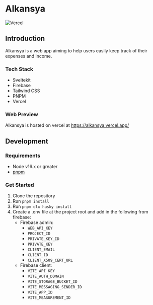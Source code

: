 # Alkansya

![Vercel](https://therealsujitk-vercel-badge.vercel.app/?app=alkansya)

## Introduction

Alkansya is a web app aiming to help users easily keep track of their expenses and income.

### Tech Stack

-   Sveltekit
-   Firebase
-   Tailwind CSS
-   PNPM
-   Vercel

### Web Preview

Alkansya is hosted on vercel at https://alkansya.vercel.app/

## Development

### Requirements

-   Node v16.x or greater
-   [pnpm](https://pnpm.io/installation)

### Get Started

1. Clone the repository
2. Run `pnpm install`
3. Run `pnpm dlx husky install`
4. Create a .env file at the project root and add in the following from firebase:
    - Firebase admin:
        - `WEB_API_KEY`
        - `PROJECT_ID`
        - `PRIVATE_KEY_ID`
        - `PRIVATE_KEY`
        - `CLIENT_EMAIL`
        - `CLIENT_ID`
        - `CLIENT_X509_CERT_URL`
    - Firebase client:
        - `VITE_API_KEY`
        - `VITE_AUTH_DOMAIN`
        - `VITE_STORAGE_BUCKET_ID`
        - `VITE_MESSAGING_SENDER_ID`
        - `VITE_APP_ID`
        - `VITE_MEASUREMENT_ID`
